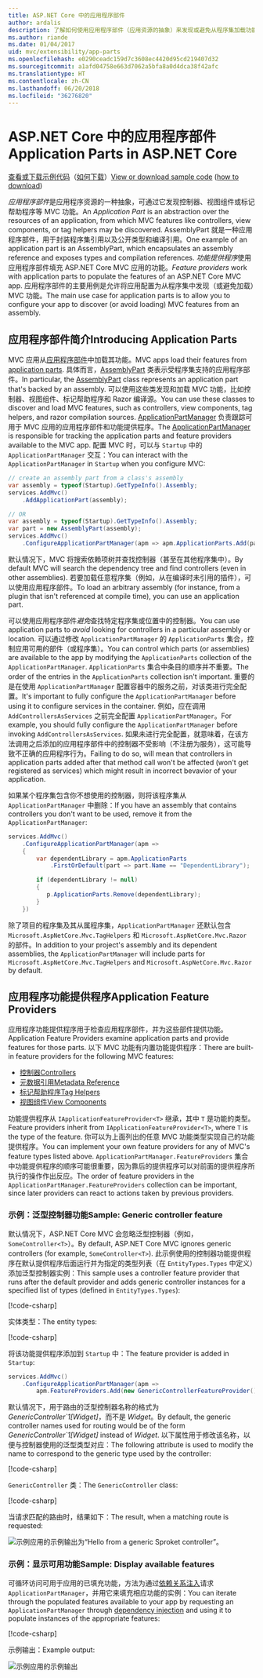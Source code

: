 ```yaml
---
title: ASP.NET Core 中的应用程序部件
author: ardalis
description: 了解如何使用应用程序部件（应用资源的抽象）来发现或避免从程序集加载功能。
ms.author: riande
ms.date: 01/04/2017
uid: mvc/extensibility/app-parts
ms.openlocfilehash: e0290ceadc159d7c3608ec4420d95cd219407d32
ms.sourcegitcommit: a1afd04758e663d7062a5bfa8a0d4dca38f42afc
ms.translationtype: HT
ms.contentlocale: zh-CN
ms.lasthandoff: 06/20/2018
ms.locfileid: "36276820"
---
```

# <a name="application-parts-in-aspnet-core"></a><span data-ttu-id="c054e-103">ASP.NET Core 中的应用程序部件</span><span class="sxs-lookup"><span data-stu-id="c054e-103">Application Parts in ASP.NET Core</span></span>

<span data-ttu-id="c054e-104">[查看或下载示例代码](https://github.com/aspnet/Docs/tree/master/aspnetcore/mvc/advanced/app-parts/sample)（[如何下载](xref:tutorials/index#how-to-download-a-sample)）</span><span class="sxs-lookup"><span data-stu-id="c054e-104">[View or download sample code](https://github.com/aspnet/Docs/tree/master/aspnetcore/mvc/advanced/app-parts/sample) ([how to download](xref:tutorials/index#how-to-download-a-sample))</span></span>

<span data-ttu-id="c054e-105">*应用程序部件*是应用程序资源的一种抽象，可通过它发现控制器、视图组件或标记帮助程序等 MVC 功能。</span><span class="sxs-lookup"><span data-stu-id="c054e-105">An *Application Part* is an abstraction over the resources of an application, from which MVC features like controllers, view components, or tag helpers may be discovered.</span></span> <span data-ttu-id="c054e-106">AssemblyPart 就是一种应用程序部件，用于封装程序集引用以及公开类型和编译引用。</span><span class="sxs-lookup"><span data-stu-id="c054e-106">One example of an application part is an AssemblyPart, which encapsulates an assembly reference and exposes types and compilation references.</span></span> <span data-ttu-id="c054e-107">*功能提供程序*使用应用程序部件填充 ASP.NET Core MVC 应用的功能。</span><span class="sxs-lookup"><span data-stu-id="c054e-107">*Feature providers* work with application parts to populate the features of an ASP.NET Core MVC app.</span></span> <span data-ttu-id="c054e-108">应用程序部件的主要用例是允许将应用配置为从程序集中发现（或避免加载）MVC 功能。</span><span class="sxs-lookup"><span data-stu-id="c054e-108">The main use case for application parts is to allow you to configure your app to discover (or avoid loading) MVC features from an assembly.</span></span>

## <a name="introducing-application-parts"></a><span data-ttu-id="c054e-109">应用程序部件简介</span><span class="sxs-lookup"><span data-stu-id="c054e-109">Introducing Application Parts</span></span>

<span data-ttu-id="c054e-110">MVC 应用从[应用程序部件](/dotnet/api/microsoft.aspnetcore.mvc.applicationparts.applicationpart)中加载其功能。</span><span class="sxs-lookup"><span data-stu-id="c054e-110">MVC apps load their features from [application parts](/dotnet/api/microsoft.aspnetcore.mvc.applicationparts.applicationpart).</span></span> <span data-ttu-id="c054e-111">具体而言，[AssemblyPart](/dotnet/api/microsoft.aspnetcore.mvc.applicationparts.assemblypart#Microsoft_AspNetCore_Mvc_ApplicationParts_AssemblyPart) 类表示受程序集支持的应用程序部件。</span><span class="sxs-lookup"><span data-stu-id="c054e-111">In particular, the [AssemblyPart](/dotnet/api/microsoft.aspnetcore.mvc.applicationparts.assemblypart#Microsoft_AspNetCore_Mvc_ApplicationParts_AssemblyPart) class represents an application part that's backed by an assembly.</span></span> <span data-ttu-id="c054e-112">可以使用这些类发现和加载 MVC 功能，比如控制器、视图组件、标记帮助程序和 Razor 编译源。</span><span class="sxs-lookup"><span data-stu-id="c054e-112">You can use these classes to discover and load MVC features, such as controllers, view components, tag helpers, and razor compilation sources.</span></span> <span data-ttu-id="c054e-113">[ApplicationPartManager](/dotnet/api/microsoft.aspnetcore.mvc.applicationparts.applicationpartmanager) 负责跟踪可用于 MVC 应用的应用程序部件和功能提供程序。</span><span class="sxs-lookup"><span data-stu-id="c054e-113">The [ApplicationPartManager](/dotnet/api/microsoft.aspnetcore.mvc.applicationparts.applicationpartmanager) is responsible for tracking the application parts and feature providers available to the MVC app.</span></span> <span data-ttu-id="c054e-114">配置 MVC 时，可以与 `Startup` 中的 `ApplicationPartManager` 交互：</span><span class="sxs-lookup"><span data-stu-id="c054e-114">You can interact with the `ApplicationPartManager` in `Startup` when you configure MVC:</span></span>

```csharp
// create an assembly part from a class's assembly
var assembly = typeof(Startup).GetTypeInfo().Assembly;
services.AddMvc()
    .AddApplicationPart(assembly);

// OR
var assembly = typeof(Startup).GetTypeInfo().Assembly;
var part = new AssemblyPart(assembly);
services.AddMvc()
    .ConfigureApplicationPartManager(apm => apm.ApplicationParts.Add(part));
```

<span data-ttu-id="c054e-115">默认情况下，MVC 将搜索依赖项树并查找控制器（甚至在其他程序集中）。</span><span class="sxs-lookup"><span data-stu-id="c054e-115">By default MVC will search the dependency tree and find controllers (even in other assemblies).</span></span> <span data-ttu-id="c054e-116">若要加载任意程序集（例如，从在编译时未引用的插件），可以使用应用程序部件。</span><span class="sxs-lookup"><span data-stu-id="c054e-116">To load an arbitrary assembly (for instance, from a plugin that isn't referenced at compile time), you can use an application part.</span></span>

<span data-ttu-id="c054e-117">可以使用应用程序部件*避免*查找特定程序集或位置中的控制器。</span><span class="sxs-lookup"><span data-stu-id="c054e-117">You can use application parts to *avoid* looking for controllers in a particular assembly or location.</span></span> <span data-ttu-id="c054e-118">可以通过修改 `ApplicationPartManager` 的 `ApplicationParts` 集合，控制应用可用的部件（或程序集）。</span><span class="sxs-lookup"><span data-stu-id="c054e-118">You can control which parts (or assemblies) are available to the app by modifying the `ApplicationParts` collection of the `ApplicationPartManager`.</span></span> <span data-ttu-id="c054e-119">`ApplicationParts` 集合中条目的顺序并不重要。</span><span class="sxs-lookup"><span data-stu-id="c054e-119">The order of the entries in the `ApplicationParts` collection isn't important.</span></span> <span data-ttu-id="c054e-120">重要的是在使用 `ApplicationPartManager` 配置容器中的服务之前，对该类进行完全配置。</span><span class="sxs-lookup"><span data-stu-id="c054e-120">It's important to fully configure the `ApplicationPartManager` before using it to configure services in the container.</span></span> <span data-ttu-id="c054e-121">例如，应在调用 `AddControllersAsServices` 之前完全配置 `ApplicationPartManager`。</span><span class="sxs-lookup"><span data-stu-id="c054e-121">For example, you should fully configure the `ApplicationPartManager` before invoking `AddControllersAsServices`.</span></span> <span data-ttu-id="c054e-122">如果未进行完全配置，就意味着，在该方法调用之后添加的应用程序部件中的控制器不受影响（不注册为服务），这可能导致不正确的应用程序行为。</span><span class="sxs-lookup"><span data-stu-id="c054e-122">Failing to do so, will mean that controllers in application parts added after that method call won't be affected (won't get registered as services) which might result in incorrect bevavior of your application.</span></span>

<span data-ttu-id="c054e-123">如果某个程序集包含你不想使用的控制器，则将该程序集从 `ApplicationPartManager` 中删除：</span><span class="sxs-lookup"><span data-stu-id="c054e-123">If you have an assembly that contains controllers you don't want to be used, remove it from the `ApplicationPartManager`:</span></span>

```csharp
services.AddMvc()
    .ConfigureApplicationPartManager(apm =>
    {
        var dependentLibrary = apm.ApplicationParts
            .FirstOrDefault(part => part.Name == "DependentLibrary");

        if (dependentLibrary != null)
        {
           p.ApplicationParts.Remove(dependentLibrary);
        }
    })
```

<span data-ttu-id="c054e-124">除了项目的程序集及其从属程序集，`ApplicationPartManager` 还默认包含 `Microsoft.AspNetCore.Mvc.TagHelpers` 和 `Microsoft.AspNetCore.Mvc.Razor` 的部件。</span><span class="sxs-lookup"><span data-stu-id="c054e-124">In addition to your project's assembly and its dependent assemblies, the `ApplicationPartManager` will include parts for `Microsoft.AspNetCore.Mvc.TagHelpers` and `Microsoft.AspNetCore.Mvc.Razor` by default.</span></span>

## <a name="application-feature-providers"></a><span data-ttu-id="c054e-125">应用程序功能提供程序</span><span class="sxs-lookup"><span data-stu-id="c054e-125">Application Feature Providers</span></span>

<span data-ttu-id="c054e-126">应用程序功能提供程序用于检查应用程序部件，并为这些部件提供功能。</span><span class="sxs-lookup"><span data-stu-id="c054e-126">Application Feature Providers examine application parts and provide features for those parts.</span></span> <span data-ttu-id="c054e-127">以下 MVC 功能有内置功能提供程序：</span><span class="sxs-lookup"><span data-stu-id="c054e-127">There are built-in feature providers for the following MVC features:</span></span>

* [<span data-ttu-id="c054e-128">控制器</span><span class="sxs-lookup"><span data-stu-id="c054e-128">Controllers</span></span>](/dotnet/api/microsoft.aspnetcore.mvc.controllers.controllerfeatureprovider)
* [<span data-ttu-id="c054e-129">元数据引用</span><span class="sxs-lookup"><span data-stu-id="c054e-129">Metadata Reference</span></span>](/dotnet/api/microsoft.aspnetcore.mvc.razor.compilation.metadatareferencefeatureprovider)
* [<span data-ttu-id="c054e-130">标记帮助程序</span><span class="sxs-lookup"><span data-stu-id="c054e-130">Tag Helpers</span></span>](/dotnet/api/microsoft.aspnetcore.mvc.razor.taghelpers.taghelperfeatureprovider)
* [<span data-ttu-id="c054e-131">视图组件</span><span class="sxs-lookup"><span data-stu-id="c054e-131">View Components</span></span>](/dotnet/api/microsoft.aspnetcore.mvc.viewcomponents.viewcomponentfeatureprovider)

<span data-ttu-id="c054e-132">功能提供程序从 `IApplicationFeatureProvider<T>` 继承，其中 `T` 是功能的类型。</span><span class="sxs-lookup"><span data-stu-id="c054e-132">Feature providers inherit from `IApplicationFeatureProvider<T>`, where `T` is the type of the feature.</span></span> <span data-ttu-id="c054e-133">你可以为上面列出的任意 MVC 功能类型实现自己的功能提供程序。</span><span class="sxs-lookup"><span data-stu-id="c054e-133">You can implement your own feature providers for any of MVC's feature types listed above.</span></span> <span data-ttu-id="c054e-134">`ApplicationPartManager.FeatureProviders` 集合中功能提供程序的顺序可能很重要，因为靠后的提供程序可以对前面的提供程序所执行的操作作出反应。</span><span class="sxs-lookup"><span data-stu-id="c054e-134">The order of feature providers in the `ApplicationPartManager.FeatureProviders` collection can be important, since later providers can react to actions taken by previous providers.</span></span>

### <a name="sample-generic-controller-feature"></a><span data-ttu-id="c054e-135">示例：泛型控制器功能</span><span class="sxs-lookup"><span data-stu-id="c054e-135">Sample: Generic controller feature</span></span>

<span data-ttu-id="c054e-136">默认情况下，ASP.NET Core MVC 会忽略泛型控制器（例如，`SomeController<T>`）。</span><span class="sxs-lookup"><span data-stu-id="c054e-136">By default, ASP.NET Core MVC ignores generic controllers (for example, `SomeController<T>`).</span></span> <span data-ttu-id="c054e-137">此示例使用的控制器功能提供程序在默认提供程序后面运行并为指定的类型列表（在 `EntityTypes.Types` 中定义）添加泛型控制器实例：</span><span class="sxs-lookup"><span data-stu-id="c054e-137">This sample uses a controller feature provider that runs after the default provider and adds generic controller instances for a specified list of types (defined in `EntityTypes.Types`):</span></span>

[!code-csharp[](./app-parts/sample/AppPartsSample/GenericControllerFeatureProvider.cs?highlight=13&range=18-36)]

<span data-ttu-id="c054e-138">实体类型：</span><span class="sxs-lookup"><span data-stu-id="c054e-138">The entity types:</span></span>

[!code-csharp[](./app-parts/sample/AppPartsSample/Model/EntityTypes.cs?range=6-16)]

<span data-ttu-id="c054e-139">将该功能提供程序添加到 `Startup` 中：</span><span class="sxs-lookup"><span data-stu-id="c054e-139">The feature provider is added in `Startup`:</span></span>

```csharp
services.AddMvc()
    .ConfigureApplicationPartManager(apm => 
        apm.FeatureProviders.Add(new GenericControllerFeatureProvider()));
```

<span data-ttu-id="c054e-140">默认情况下，用于路由的泛型控制器名称的格式为 *GenericController\`1[Widget]*，而不是 *Widget*。</span><span class="sxs-lookup"><span data-stu-id="c054e-140">By default, the generic controller names used for routing would be of the form *GenericController\`1[Widget]* instead of *Widget*.</span></span> <span data-ttu-id="c054e-141">以下属性用于修改该名称，以便与控制器使用的泛型类型对应：</span><span class="sxs-lookup"><span data-stu-id="c054e-141">The following attribute is used to modify the name to correspond to the generic type used by the controller:</span></span>

[!code-csharp[](./app-parts/sample/AppPartsSample/GenericControllerNameConvention.cs)]

<span data-ttu-id="c054e-142">`GenericController` 类：</span><span class="sxs-lookup"><span data-stu-id="c054e-142">The `GenericController` class:</span></span>

[!code-csharp[](./app-parts/sample/AppPartsSample/GenericController.cs?highlight=5-6)]

<span data-ttu-id="c054e-143">当请求匹配的路由时，结果如下：</span><span class="sxs-lookup"><span data-stu-id="c054e-143">The result, when a matching route is requested:</span></span>

![示例应用的示例输出为“Hello from a generic Sproket controller”。](app-parts/_static/generic-controller.png)

### <a name="sample-display-available-features"></a><span data-ttu-id="c054e-145">示例：显示可用功能</span><span class="sxs-lookup"><span data-stu-id="c054e-145">Sample: Display available features</span></span>

<span data-ttu-id="c054e-146">可循环访问可用于应用的已填充功能，方法为通过[依赖关系注入](../../fundamentals/dependency-injection.md)请求 `ApplicationPartManager`，并用它来填充相应功能的实例：</span><span class="sxs-lookup"><span data-stu-id="c054e-146">You can iterate through the populated features available to your app by requesting an `ApplicationPartManager` through [dependency injection](../../fundamentals/dependency-injection.md) and using it to populate instances of the appropriate features:</span></span>

[!code-csharp[](./app-parts/sample/AppPartsSample/Controllers/FeaturesController.cs?highlight=16,25-27)]

<span data-ttu-id="c054e-147">示例输出：</span><span class="sxs-lookup"><span data-stu-id="c054e-147">Example output:</span></span>

![示例应用的示例输出](app-parts/_static/available-features.png)
